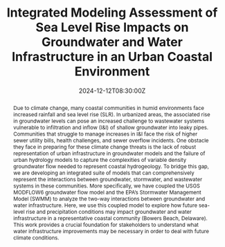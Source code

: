 ---
# Enter presentation abstract, use quotation marks.
abstract: Due to climate change, many coastal communities in humid environments face increased rainfall and sea level rise (SLR). In urbanized areas, the associated rise in groundwater levels can pose an increased challenge to wastewater systems vulnerable to infiltration and inflow (I&I) of shallow groundwater into leaky pipes. Communities that struggle to manage increases in I&I face the risk of higher sewer utility bills, health challenges, and sewer overflow incidents. One obstacle they face in preparing for these climate change threats is the lack of robust representation of urban infrastructure in groundwater models and the failure of urban hydrology models to capture the complexities of variable density groundwater flow needed to represent coastal hydrogeology. To bridge this gap, we are developing an integrated suite of models that can comprehensively represent the interactions between groundwater, stormwater, and wastewater systems in these communities. More specifically, we have coupled the USGS MODFLOW6 groundwater flow model and the EPA’s Stormwater Management Model (SWMM) to analyze the two-way interactions between groundwater and water infrastructure. Here, we use this coupled model to explore how future sea-level rise and precipitation conditions may impact groundwater and water infrastructure in a representative coastal community (Bowers Beach, Delaware). This work provides a crucial foundation for stakeholders to understand what water infrastructure improvements may be necessary in order to deal with future climate conditions.
all_day: false
# List authors with dashes exactly as appears in the person's Author page (e.g., Carolyn B. Voter, Rachel Zobel)
authors:
- Omowumi Erukubami
- Austin K. Farnum
- Carolyn B. Voter
# Start date and time, format "YYYY-MM-DDTHH:MM:SSZ"
date: "2024-12-12T08:30:00Z"
# End date and time, format "YYYY-MM-DDTHH:MM:SSZ"
date_end: "2024-12-12T12:20:00Z"
# Conference name
event: 2024 American Geophysical Union Fall Meeting
# Link to conference page/program.
event_url: https://agu.confex.com/agu/agu24/meetingapp.cgi
featured: false
# Give image credit in caption, e.g.: 'Image credit: [AGU WaterSciCon](https://www.agu.org/waterscicon)'
image:
  caption: 'Image credit: [AGU](https://www.agu.org/)'
# City, State of conference
location: Washington D.C.
# Name of associated project(s) as appear in directory name (i.e., YYYYProjectStarted_ShortName)
projects:
- 2023_CoastalWaterInf
# Need something here, but not too important: just copy in: "2024-06-30T00:00:00Z" or current date/time
publishDate: "2024-06-30T00:00:00Z"
slides: null
# Specify Poster, Talk, Invited Talk, Lightning Talk, etc.
summary: Poster
tags: []
# Title of presentation
title: "Integrated Modeling Assessment of Sea Level Rise Impacts on Groundwater and Water Infrastructure in an Urban Coastal Environment"
url_code: ""
url_pdf: ""
url_slides: ""
url_video: ""
---